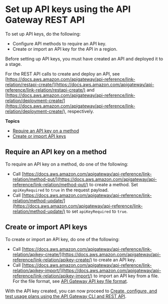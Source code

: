 # Set up API keys using the API Gateway REST API<a name="api-gateway-setup-api-key-with-restapi"></a>

To set up API keys, do the following:
+ Configure API methods to require an API key\.
+ Create or import an API key for the API in a region\.

Before setting up API keys, you must have created an API and deployed it to a stage\. 

For the REST API calls to create and deploy an API, see [https://docs.aws.amazon.com/apigateway/api-reference/link-relation/restapi-create/](https://docs.aws.amazon.com/apigateway/api-reference/link-relation/restapi-create/) and [https://docs.aws.amazon.com/apigateway/api-reference/link-relation/deployment-create/](https://docs.aws.amazon.com/apigateway/api-reference/link-relation/deployment-create/), respectively\.

**Topics**
+ [Require an API key on a method](#api-gateway-usage-plan-require-apikey-on-method-with-restapi)
+ [Create or import API keys](#api-gateway-usage-plan-create-apikey-with-restapi)

## Require an API key on a method<a name="api-gateway-usage-plan-require-apikey-on-method-with-restapi"></a>

To require an API key on a method, do one of the following:
+ Call [https://docs.aws.amazon.com/apigateway/api-reference/link-relation/method-put/](https://docs.aws.amazon.com/apigateway/api-reference/link-relation/method-put/) to create a method\. Set `apiKeyRequired` to `true` in the request payload\.
+ Call [https://docs.aws.amazon.com/apigateway/api-reference/link-relation/method-update/](https://docs.aws.amazon.com/apigateway/api-reference/link-relation/method-update/) to set `apiKeyRequired` to `true`\.

## Create or import API keys<a name="api-gateway-usage-plan-create-apikey-with-restapi"></a>

To create or import an API key, do one of the following:
+ Call [https://docs.aws.amazon.com/apigateway/api-reference/link-relation/apikey-create/](https://docs.aws.amazon.com/apigateway/api-reference/link-relation/apikey-create/) to create an API key\.
+ Call [https://docs.aws.amazon.com/apigateway/api-reference/link-relation/apikey-import/](https://docs.aws.amazon.com/apigateway/api-reference/link-relation/apikey-import/) to import an API key from a file\. For the file format, see [API Gateway API key file format](api-key-file-format.md)\.

With the API key created, you can now proceed to [Create, configure, and test usage plans using the API Gateway CLI and REST API](api-gateway-create-usage-plans-with-rest-api.md)\.